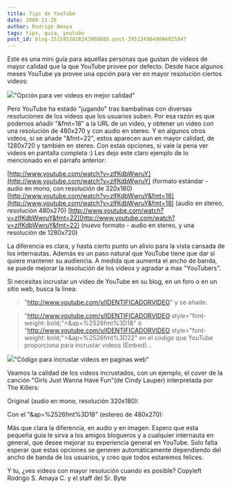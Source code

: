 ```yaml
---
title: Tips de YouTube
date: 2008-11-26
author: Rodrigo Amaya
tags: tips, guia, youtube
post_id: blog-3515952828243908885.post-3951349049094925047
---
```


Este es una mini guía para aquellas personas que gustan de videos de mayor calidad que la que YouTube provee por defecto. Desde hace algunos meses YouTube ya provee una opción para ver en mayor resolución ciertos videos:

[![](http://1.bp.blogspot.com/_ayvorITawE4/SS1NTr3fZFI/AAAAAAAABdQ/cVPhIxBqN7Y/s320/youtubehdopcion.jpg)](http://1.bp.blogspot.com/_ayvorITawE4/SS1NTr3fZFI/AAAAAAAABdQ/cVPhIxBqN7Y/s1600-h/youtubehdopcion.jpg)"Opción para ver videos en mejor calidad"

Pero YouTube ha estado "jugando" tras bambalinas con diversas resoluciones de los videos que los usuarios suben. Por esa razón es que podemos añadir "&fmt=18" a la URL de un video, y obtener un video con una resolución de 480x270 y con audio en stereo. Y en algunos otros videos, si se añade "&fmt=22", estos aparecen aun en mayor calidad, de 1280x720 y también en stereo. Con estas opciones, si vale la pena ver videos en pantalla completa :) Les dejo este claro ejemplo de lo mencionado en el párrafo anterior:

[http://www.youtube.com/watch?v=zlfKdbWwruY](http://www.youtube.com/watch?v=zlfKdbWwruY) (formato estándar - audio en mono, con resolución de 320x180) [http://www.youtube.com/watch?v=zlfKdbWwruY&fmt=18](http://www.youtube.com/watch?v=zlfKdbWwruY&fmt=18) (audio en stereo, resolución 480x270) [http://www.youtube.com/watch?v=zlfKdbWwruY&fmt=22](http://www.youtube.com/watch?v=zlfKdbWwruY&fmt=22) (nuevo formato - audio en stereo, y una resolución de 1280x720)

La diferencia es clara, y hasta cierto punto un alivio para la vista cansada de los internautas. Además es un paso natural que YouTube tiene que dar si quiere mantener su audiencia. A medida que aumenta el ancho de banda, se puede mejorar la resolución de los videos y agradar a mas "YouTubers".

Si necesitas incrustar un video de YouTube en su blog, en un foro o en un sitio web, busca la linea:

> "http://www.youtube.com/v/IDENTIFICADORVIDEO"
y se añade:

> "http://www.youtube.com/v/IDENTIFICADORVIDEO style="font-weight:
> bold;">&ap=%2526fmt%3D18"
ó
> "http://www.youtube.com/v/IDENTIFICADORVIDEO style="font-weight: bold;">&ap=%2526fmt%3D22"
en el código que YouTube proporciona para incrustar videos (Embed)...

[![](http://2.bp.blogspot.com/_ayvorITawE4/SS1WaD8GtlI/AAAAAAAABdY/KRT_MPtehDo/s320/embedvideocodigo.jpg)](http://2.bp.blogspot.com/_ayvorITawE4/SS1WaD8GtlI/AAAAAAAABdY/KRT_MPtehDo/s1600-h/embedvideocodigo.jpg)"Código para incrustar videos en paginas web"

Veamos la calidad de los videos incrustados, con un ejemplo, el cover de la canción "Girls Just Wanna Have Fun"(de Cindy Lauper) interpretada por The Killers:

Original (audio en mono, resolución 320x180):

Con el "&ap=%2526fmt%3D18" (estereo de 480x270):

Más que clara la diferencia, en audio y en imagen. Espero que esta pequeña guia le sirva a los amigos blogueros y a cualquier internauta en general, que desee mejorar su experiencia general en YouTube. Solo falta esperar que estas opciones se generen automáticamente dependiendo del ancho de banda de los usuarios, y creo que todos estaremos felices.

Y tu, ¿ves videos con mayor resolución cuando es posible? Copyleft Rodrigo S. Amaya C. y el staff del Sr. Byte